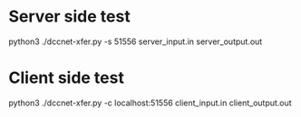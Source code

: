 # Server side test
python3 ./dccnet-xfer.py -s 51556 server_input.in server_output.out

# Client side test
python3 ./dccnet-xfer.py -c localhost:51556 client_input.in client_output.out
